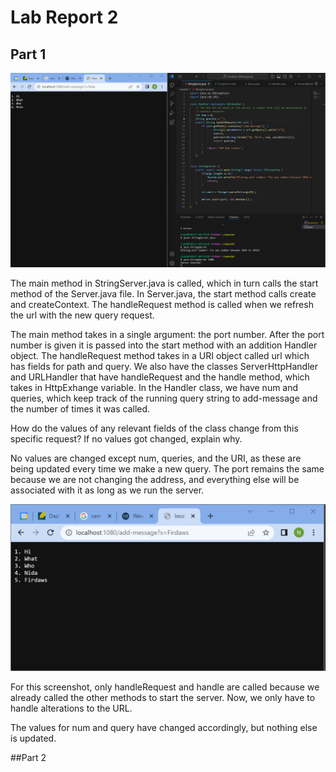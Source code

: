 # Lab Report 2
## Part 1
![Image](lab2ss1.png)

The main method in StringServer.java is called, which in turn calls the start method of the Server.java file. In Server.java, the start method calls create and createContext. The handleRequest method is called when we refresh the url with the new query request. 

The main method takes in a single argument: the port number. After the port number is given it is passed into the start method with an addition Handler object. The handleRequest method takes in a URI object called url which has fields for path and query. We also have the classes ServerHttpHandler and URLHandler that have handleRequest and the handle method, which takes in HttpExhange variable. In the Handler class, we have num and queries, which keep track of the running query string to add-message and the number of times it was called. 

How do the values of any relevant fields of the class change from this specific request? If no values got changed, explain why.

No values are changed except num, queries, and the URI, as these are being updated every time we make a new query. The port remains the same because we are not changing the address, and everything else will be associated with it as long as we run the server.

![Image](lab2ss2.png)

For this screenshot, only handleRequest and handle are called because we already called the other methods to start the server. Now, we only have to handle alterations to the URL. 

The values for num and query have changed accordingly, but nothing else is updated.

##Part 2





